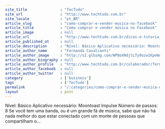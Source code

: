 ```yaml
---
site_title               : "TecTudo"
site_url                 : "http://www.techtudo.com.br"
site_locale              : "pt_BR"
article_slug             : "como-comprar-e-vender-musica-no-facebook"
article_title            : "Como comprar e vender música no Facebook"
article_image            : null
article_url              : "http://www.techtudo.com.br/dicas-e-tutoriais/noticia/2011/01/como-comprar-e-vender-musica-no-facebook.html"
article_published_at     : null
article_description      : "Nível: Básico Aplicativo necessário: Moontoast Impulse Número de passos: 8 Se você tem uma banda, ou é um grande fã de música, sabe que não há nada melhor do que estar conectado com um monte de pessoas que compartilham o..."
article_author_name      : "Fernanda Cavalcanti"
article_author_image     : "http://s2.glbimg.com/WPBoXNdjtLTy9ozw1KpeWAAc8cg=/30x30/s2.glbimg.com/0-ZQ0IFFlB90y9aevX6pqL1JjCs=/140x140/s.glbimg.com/po/tt2/f/original/2013/11/12/fe.jpg"
article_author_biography : null
article_author_profile   : "http://www.techtudo.com.br/colaborador/fernanda-cavalcanti.html"
article_author_facebook  : null
article_author_twitter   : null
category                 : ['business']
tags                     : ['TecTudo']
permalink                : "/:categories/como-comprar-e-vender-musica-no-facebook/"
layout                   : post
---
```


Nível: Básico Aplicativo necessário: Moontoast Impulse Número de passos: 8 Se você tem uma banda, ou é um grande fã de música, sabe que não há nada melhor do que estar conectado com um monte de pessoas que compartilham o...
